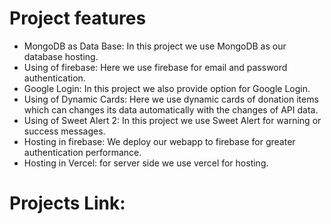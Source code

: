 
# Project features
- MongoDB as Data Base: In this project we use MongoDB as our database hosting.
- Using of firebase: Here we use firebase for email and password authentication.
- Google Login: In this project we also provide option for Google Login. 
- Using of Dynamic Cards: Here we use dynamic cards of donation items which can changes its data automatically with the changes of API data.
- Using of Sweet Alert 2: In this project we use Sweet Alert for warning or success messages.
- Hosting in firebase: We deploy our webapp to firebase for greater authentication performance.
- Hosting in Vercel: for server side we use vercel for hosting.

# Projects Link:
